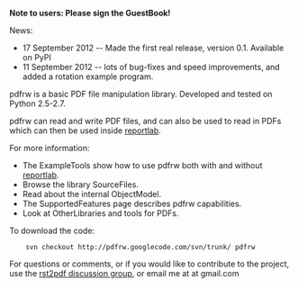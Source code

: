 **Note to users: Please sign the GuestBook!**

News:
  * 17 September 2012 -- Made the first real release, version 0.1.  Available on PyPI
  * 11 September 2012 -- lots of bug-fixes and speed improvements, and added a rotation example program.

pdfrw is a basic PDF file manipulation library.  Developed and tested on Python 2.5-2.7.

pdfrw can read and write PDF files, and can also be used to read in PDFs which can then be used inside [reportlab](http://www.reportlab.org/).

For more information:

  * The ExampleTools show how to use pdfrw both with and without [reportlab](http://www.reportlab.org/).
  * Browse the library SourceFiles.
  * Read about the internal ObjectModel.
  * The SupportedFeatures page describes pdfrw capabilities.
  * Look at OtherLibraries and tools for PDFs.

To download the code:
```
    svn checkout http://pdfrw.googlecode.com/svn/trunk/ pdfrw
```

For questions or comments, or if you would like to contribute to the project, use the [rst2pdf discussion group](http://groups.google.com/group/rst2pdf-discuss/), or email me at <my user name> at gmail.com